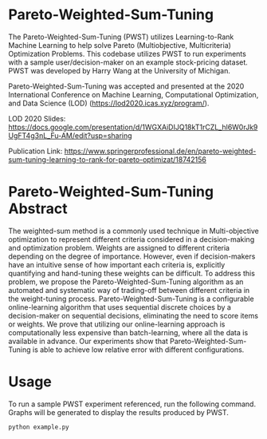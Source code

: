 # Pareto-Weighted-Sum-Tuning
The Pareto-Weighted-Sum-Tuning (PWST) utilizes Learning-to-Rank Machine Learning to help solve Pareto (Multiobjective, Multicriteria) Optimization Problems. This codebase utilizes PWST to run experiments with a sample user/decision-maker on an example stock-pricing dataset. PWST was developed by Harry Wang at the University of Michigan.

Pareto-Weighted-Sum-Tuning was accepted and presented at the 2020 International Conference on Machine Learning, Computational Optimization, and Data Science (LOD) (https://lod2020.icas.xyz/program/).

LOD 2020 Slides:
https://docs.google.com/presentation/d/1WGXAiDIJQ18kT1rCZL_hl6W0rJk9UgFT4g3nL_Fu-AM/edit?usp=sharing

Publication Link:
https://www.springerprofessional.de/en/pareto-weighted-sum-tuning-learning-to-rank-for-pareto-optimizat/18742156

# Pareto-Weighted-Sum-Tuning Abstract
The weighted-sum method is a commonly used technique in Multi-objective optimization to represent different criteria considered in a decision-making and optimization problem. Weights are assigned to different criteria depending on the degree of importance. However, even if decision-makers have an intuitive sense of how important each criteria is, explicitly quantifying and hand-tuning these weights can be difficult. To address this problem, we propose the Pareto-Weighted-Sum-Tuning algorithm as an automated and systematic way of trading-off between different criteria in the weight-tuning process. Pareto-Weighted-Sum-Tuning is a configurable online-learning algorithm that uses sequential discrete choices by a decision-maker on sequential decisions, eliminating the need to score items or weights. We prove that utilizing our online-learning approach is computationally less expensive than batch-learning, where all the data is available in advance. Our experiments show that Pareto-Weighted-Sum-Tuning is able to achieve low relative error with different configurations.

# Usage
To run a sample PWST experiment referenced, run the following command. Graphs will be generated to display the results produced by PWST.
```bash
python example.py
```
